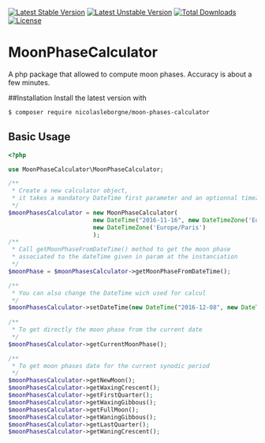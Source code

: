 [![Latest Stable Version](https://poser.pugx.org/nicolasleborgne/moon-phases-calculator/v/stable)](https://packagist.org/packages/nicolasleborgne/moon-phases-calculator)
[![Latest Unstable Version](https://poser.pugx.org/nicolasleborgne/moon-phases-calculator/v/unstable)](https://packagist.org/packages/nicolasleborgne/moon-phases-calculator)
[![Total Downloads](https://poser.pugx.org/nicolasleborgne/moon-phases-calculator/downloads)](https://packagist.org/packages/nicolasleborgne/moon-phases-calculator)
[![License](https://poser.pugx.org/nicolasleborgne/moon-phases-calculator/license)](https://packagist.org/packages/nicolasleborgne/moon-phases-calculator)
# MoonPhaseCalculator
A php package that allowed to compute moon phases. Accuracy is about a few minutes.

##Installation
Install the latest version with
```bash
$ composer require nicolasleborgne/moon-phases-calculator
```
## Basic Usage
```php
<?php

use MoonPhaseCalculator\MoonPhaseCalculator;

/**
 * Create a new calculator object, 
 * it takes a mandatory DateTime first parameter and an optionnal timezone parameter
 */
$moonPhasesCalculator = new MoonPhaseCalculator(
                        new DateTime("2016-11-16", new DateTimeZone('Europe/Paris')), 
                        new DateTimeZone('Europe/Paris')
                        );
/**
 * Call getMoonPhaseFromDateTime() method to get the moon phase
 * associated to the dateTime given in param at the instanciation
 */
$moonPhase = $moonPhasesCalculator->getMoonPhaseFromDateTime();

/**
 * You can also change the DateTime wich used for calcul
 */
$moonPhasesCalculator->setDateTime(new DateTime("2016-12-08", new DateTimeZone('Europe/Paris'));
 
/**
 * To get directly the moon phase from the current date
 */
$moonPhasesCalculator->getCurrentMoonPhase();

/**
 * To get moon phases date for the current synodic period
 */
$moonPhasesCalculator->getNewMoon();
$moonPhasesCalculator->getWaxingCrescent();
$moonPhasesCalculator->getFirstQuarter();
$moonPhasesCalculator->getWaxingGibbous();
$moonPhasesCalculator->getFullMoon();
$moonPhasesCalculator->getWaningGibbous();
$moonPhasesCalculator->getLastQuarter();
$moonPhasesCalculator->getWaningCrescent();
```
